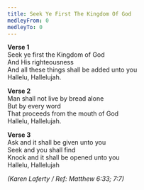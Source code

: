 ```yaml
---
title: Seek Ye First The Kingdom Of God
medleyFrom: 0
medleyTo: 0
---
```


**Verse 1**  
Seek ye first the Kingdom of God  
And His righteousness  
And all these things shall be added unto you  
Hallelu, Hallelujah.

**Verse 2**  
Man shall not live by bread alone  
But by every word  
That proceeds from the mouth of God  
Hallelu, Hallelujah.

**Verse 3**  
Ask and it shall be given unto you  
Seek and you shall find  
Knock and it shall be opened unto you  
Hallelu, Hallelujah

_(Karen Laferty / Ref: Matthew 6:33; 7:7)_

